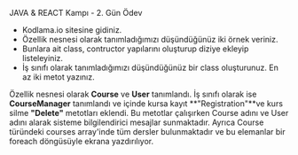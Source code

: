 JAVA & REACT Kampı  - 2. Gün Ödev
- Kodlama.io sitesine gidiniz.
- Özellik nesnesi olarak tanımladığımızı düşündüğünüz iki örnek veriniz.
- Bunlara ait class, contructor yapılarını oluşturup diziye ekleyip listeleyiniz.
- İş sınıfı olarak tanımladığımızı düşündüğünüz bir class oluşturunuz. En az iki metot yazınız.

Özellik nesnesi olarak **Course** ve **User** tanımlandı. İş sınıfı olarak ise **CourseManager** tanımlandı ve içinde kursa kayıt **"Registration"**ve kurs silme  **"Delete"** metotları eklendi. Bu metotlar çalışırken Course adını ve User adını alarak sisteme bilgilendirici mesajlar sunmaktadır. Ayrıca Course türündeki courses array'inde tüm dersler bulunmaktadır ve bu elemanlar bir foreach döngüsüyle ekrana yazdırılıyor.
